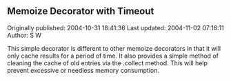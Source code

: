 ## Memoize Decorator with Timeout

Originally published: 2004-10-31 18:41:36
Last updated: 2004-11-02 07:16:11
Author: S W

This simple decorator is different to other memoize decorators in that it will only cache results for a period of time. It also provides a simple method of cleaning the cache of old entries via the .collect method. This will help prevent excessive or needless memory consumption.